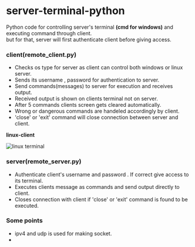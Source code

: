 # server-terminal-python

Python code for controlling server's terminal **(cmd for windows)** and executing command through client.  
but for that, server will first authenticate client before giving access.  

### **client**(remote_client.py)

* Checks os type for server as client can control both windows or linux server.  
* Sends its username , password for authentication to server.  
* Send commands(messages) to server for execution and receives output.  
* Received output is shown on clients terminal not on server.  
* After 5 commands clients screen gets cleared automatically.  
* Wrong or dangerous commands are handeled accordingly by client.  
* 'close' or 'exit' command will close connection between server and client.  

**linux-client**  

![linux terminal](linuxterm.jpg)  

### **server**(remote_server.py)

* Authenticate client's username and password . If correct give access to its terminal.  
* Executes clients message as commands and send output directly to client.  
* Closes connection with client if 'close' or 'exit' command is found to be executed.  

### Some points  
* ipv4 and udp is used for making socket.  
* 
